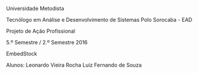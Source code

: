

Universidade Metodista

Tecnólogo em Análise e Desenvolvimento de Sistemas
Polo Sorocaba - EAD

Projeto de Ação Profissional

5.º Semestre / 2.º Semestre 2016

EmbedStock

Alunos: Leonardo Vieira Rocha
        Luiz Fernando de Souza
